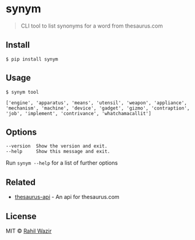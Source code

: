 # synym

> CLI tool to list synonyms for a word from thesaurus.com

## Install

```
$ pip install synym
```

## Usage

```
$ synym tool

['engine', 'apparatus', 'means', 'utensil', 'weapon', 'appliance', 'mechanism', 'machine', 'device', 'gadget', 'gizmo', 'contraption', 'job', 'implement', 'contrivance', 'whatchamacallit']
```

## Options

```
--version  Show the version and exit.
--help     Show this message and exit.
```

Run `synym --help` for a list of further options

## Related

- [thesaurus-api](https://github.com/Manwholikespie/thesaurus-api) - An api for thesaurus.com

## License

MIT © [Rahil Wazir](https://github.com/rahilwazir)
